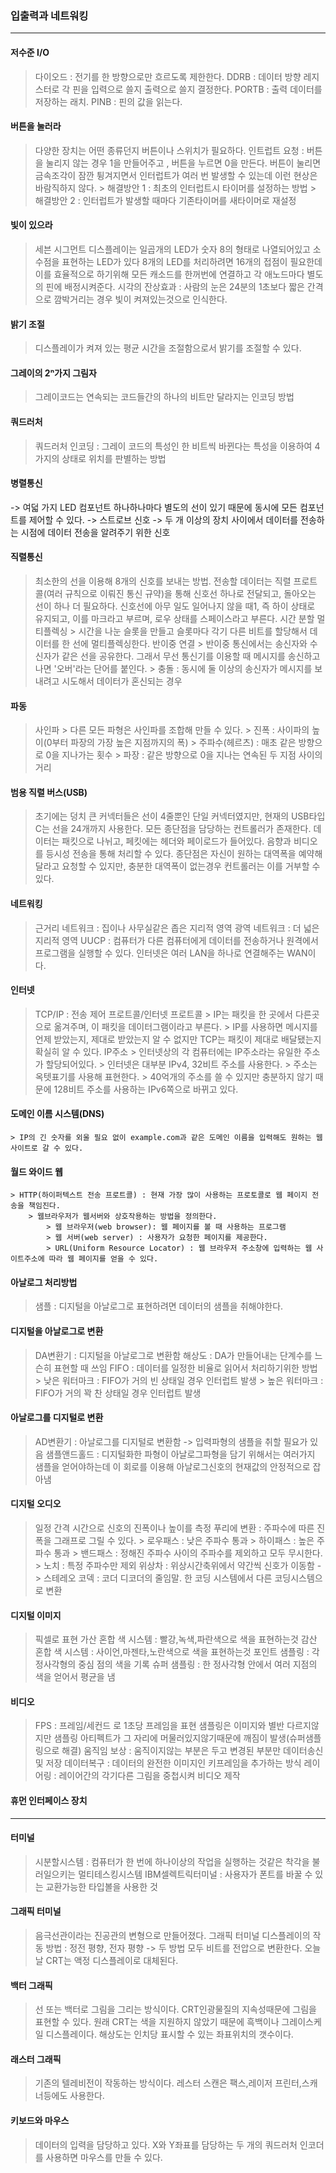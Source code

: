 ### 입출력과 네트워킹

---
#### 저수준 I/O 
  > 다이오드 : 전기를 한 방향으로만 흐르도록 제한한다.
  > DDRB : 데이터 방향 레지스터로 각 핀을 입력으로 쓸지 출력으로 쓸지 결정한다.
  > PORTB : 출력 데이터를 저장하는 래치.
  > PINB : 핀의 값을 읽는다.

#### 버튼을 눌러라
  > 다양한 장치는 어떤 종류던지 버튼이나 스위치가 필요하다.
  > 인트럽트 요청 : 버튼을 눌리지 않는 경우 1을 만들어주고 , 버튼을 누르면 0을 만든다. 
  > 버튼이 눌리면 금속조각이 잠깐 튕겨지면서 인터럽트가 여러 번 발생할 수 있는데 이런 현상은 바람직하지 않다.
    > 해결방안 1 : 최초의 인터럽트시 타이머를 설정하는 방법
    > 해결방안 2 : 인터럽트가 발생할 때마다 기존타이머를 새타이머로 재설정
    
#### 빛이 있으라
  > 세븐 시그먼트 디스플레이는 일곱개의 LED가 숫자 8의 형태로 나열되어있고 소수점을 표현하는 LED가 있다
  > 8개의 LED를 처리하려면 16개의 접점이 필요한데 이를 효율적으로 하기위해 모든 캐소드를 한꺼번에 연결하고 각 애노드마다 별도의 핀에 배정시켜준다.
  > 시각의 잔상효과 : 사람의 눈은 24분의 1초보다 짧은 간격으로 깜박거리는 경우 빛이 켜져있는것으로 인식한다.
 
#### 밝기 조절
  > 디스플레이가 켜져 있는 평균 시간을 조절함으로서 밝기를 조절할 수 있다.

#### 그레이의 2ⁿ가지 그림자
  > 그레이코드는 연속되는 코드들간의 하나의 비트만 달라지는 인코딩 방법
 
#### 쿼드러처
  > 쿼드러처 인코딩 : 그레이 코드의 특성인 한 비트씩 바뀐다는 특성을 이용하여 4가지의 상태로 위치를 판별하는 방법

#### 병렬통신
-> 여덟 가지 LED 컴포넌트 하나하나마다 별도의 선이 있기 때문에 동시에 모든 컴포넌트를 제어할 수 있다.
-> 스트로브 신호
    -> 두 개 이상의 장치 사이에서 데이터를 전송하는 시점에 데이터 전송을 알려주기 위한 신호
    
#### 직렬통신
  > 최소한의 선을 이용해 8개의 신호를 보내는 방법.
  > 전송할 데이터는 직렬 프로트콜(여러 규칙으로 이뤄진 통신 규약)을 통해 신호선 하나로 전달되고, 돌아오는 선이 하나 더 필요하다.
  > 신호선에 아무 일도 일어나지 않을 때1, 즉 하이 상태로 유지되고, 이를 마크라고 부르며, 로우 상태를 스페이스라고 부른다.
  > 시간 분할 멀티플렉싱
     > 시간을 나눈 슬롯을 만들고 슬롯마다 각기 다른 비트를 할당해서 데이터를 한 선에 멀티플렉싱한다.
  > 반이중 연결
    > 반이중 통신에서는 송신자와 수신자가 같은 선을 공유한다. 그래서 무선 통신기를 이용할 때 메시지를 송신하고 나면 '오버'라는 단어를 붙인다.
    > 충돌 : 동시에 둘 이상의 송신자가 메시지를 보내려고 시도해서 데이터가 혼신되는 경우

#### 파동
  > 사인파
    > 다른 모든 파형은 사인파를 조합해 만들 수 있다.
    > 진폭 : 사이파의 높이(0부터 파장의 가장 높은 지점까지의 폭)
    > 주파수(헤르츠) : 매초 같은 방향으로 0을 지나가는 횟수
    > 파장 : 같은 방향으로 0을 지나는 연속된 두 지점 사이의 거리

#### 범용 직렬 버스(USB)
  > 초기에는 덩치 큰 커넥터들은 선이 4줄뿐인 단일 커넥터였지만, 현재의 USB타입C는 선을 24개까지 사용한다.
  > 모든 종단점을 담당하는 컨트롤러가 존재한다.
  > 데이터는 패킷으로 나뉘고, 페킷에는 헤더와 페이로드가 들어있다.
  > 음향과 비디오를 등시성 전송을 통해 처리할 수 있다.
  > 종단점은 자신이 원하는 대역폭을 예약해달라고 요청할 수 있지만, 충분한 대역폭이 없는경우 컨트롤러는 이를 거부할 수 있다.

#### 네트워킹
  > 근거리 네트워크 : 집이나 사무실같은 좁은 지리적 영역
  > 광역 네트워크 : 더 넓은 지리적 영역
  > UUCP : 컴퓨터가 다른 컴퓨터에게 데이터를 전송하거나 원격에서 프로그램을 실행할 수 있다.
  > 인터넷은 여러 LAN을 하나로 연결해주는 WAN이다.

#### 인터넷
  > TCP/IP : 전송 제어 프로트콜/인터넷 프로트콜
    > IP는 패킷을 한 곳에서 다른곳으로 옮겨주며, 이 패킷을 데이터그램이라고 부른다.
    > IP를 사용하면 메시지를 언제 받았는지, 제대로 받았는지 알 수 없지만 TCP는 패킷이 제대로 배달됐는지 확실히 알 수 있다.
  > IP주소
    > 인터넷상의 각 컴퓨터에는 IP주소라는 유일한 주소가 할당되어있다.
    > 인터넷은 대부분 IPv4, 32비트 주소를 사용한다.
        > 주소는 옥텟표기를 사용해 표현한다.
        > 40억개의 주소를 쓸 수 있지만 충분하지 않기 때문에 128비트 주소를 사용하는 IPv6쪽으로 바뀌고 있다.
    
#### 도메인 이름 시스템(DNS)
    > IP의 긴 숫자를 외울 필요 없이 example.com과 같은 도메인 이름을 입력해도 원하는 웹 사이트로 갈 수 있다.

#### 월드 와이드 웹
    > HTTP(하이퍼텍스트 전송 프로트콜) : 현재 가장 많이 사용하는 프로토콜로 웹 페이지 전송을 책임진다.
        > 웹브라우저가 웹서버와 상호작용하는 방법을 정의한다.
            > 웹 브라우저(web browser): 웹 페이지를 볼 때 사용하는 프로그램
            > 웹 서버(web server) : 사용자가 요청한 페이지를 제공한다.
            > URL(Uniform Resource Locator) : 웹 브라우저 주소창에 입력하는 웹 사이트주소에 따라 웹 페이지를 얻을 수 있다. 
            
#### 아날로그 처리방법
  > 샘플 : 디지털을 아날로그로 표현하려면 데이터의 샘플을 취해야한다.

#### 디지털을 아날로그로 변환
  > DA변환기 : 디지털을 아날로그로 변환함
  > 해상도 : DA가 만들어내는 단계수를 느슨히 표현할 때 쓰임
  > FIFO : 데이터를 일정한 비율로 읽어서 처리하기위한 방법
    > 낮은 워터마크 : FIFO가 거의 빈 상태일 경우 인터럽트 발생
    > 높은 워터마크 : FIFO가 거의 꽉 찬 상태일 경우 인터럽트 발생
  
#### 아날로그를 디지털로 변환
  > AD변환기 : 아날로그를 디지털로 변환함 -> 입력파형의 샘플을 취할 필요가 있음
  > 샘플앤드홀드 : 디지털화한 파형이 아날로그파형을 담기 위해서는 여러가지 샘플을 얻어야하는데 이 회로를 이용해 아날로그신호의 현재값의 안정적으로 잡아냄

#### 디지털 오디오
  > 일정 간격 시간으로 신호의 진폭이나 높이를 측정
  > 푸리에 변환 : 주파수에 따른 진폭을 그래프로 그릴 수 있다.
    > 로우패스 : 낮은 주파수 통과
    > 하이패스 : 높은 주파수 통과
    > 밴드패스 : 정해진 주파수 사이의 주파수를 제외하고 모두 무시한다.
    > 노치 : 특정 주파수만 제외
 > 위상차 : 위상시간축위에서 약간씩 신호가 이동함 -> 스테레오 
 > 코덱 : 코더 디코더의 줄임말. 한 코딩 시스템에서 다른 코딩시스템으로 변환

#### 디지털 이미지
  > 픽셀로 표현 
  > 가산 혼합 색 시스템 : 빨강,녹색,파란색으로 색을 표현하는것
  > 감산 혼합 색 시스템 : 사이언,마젠타,노란색으로 색을 표현하는것
  > 포인트 샘플링 : 각 정사각형의 중심 점의 색을 기록
  > 슈퍼 샘플링 : 한 정사각형 안에서 여러 지점의 색을 얻어서 평균을 냄

#### 비디오
  > FPS : 프레임/세컨드 로 1초당 프레임을 표현
  > 샘플링은 이미지와 별반 다르지않지만 샘플링 아티펙트가 그 자리에 머물러있지않기때문에 깨짐이 발생(슈퍼샘플링으로 해결)
  > 움직임 보상 : 움직이지않는 부분은 두고 변경된 부분만 데이터송신 및 저장
  > 데이터복구 : 데이터의 완전한 이미지인 키프레임을 추가하는 방식
  > 레이어링 : 레이어간의 각기다른 그림을 중첩시켜 비디오 제작

#### 휴먼 인터페이스 장치
---
#### 터미널
  > 시분할시스템 : 컴퓨터가 한 번에 하나이상의 작업을 실행하는 것같은 착각을 불러일으키는 멀티테스킹시스템
  > IBM셀렉트릭터미널 : 사용자가 폰트를 바꿀 수 있는 교환가능한 타입볼을 사용한 것

#### 그래픽 터미널
  > 음극선관이라는 진공관의 변형으로 만들어졌다.
  > 그래픽 터미널 디스플레이의 작동 방법 : 정전 평향, 전자 평향 -> 두 방법 모두 비트를 전압으로 변환한다.
  > 오늘날 CRT는 액정 디스플레이로 대체된다.

#### 백터 그래픽
  > 선 또는 백터로 그림을 그리는 방식이다.
  > CRT인광물질의 지속성때문에 그림을 표현할 수 있다.
  > 원래 CRT는 색을 지원하지 않았기 때문에 흑백이나 그레이스케일 디스플레이다.
  > 해상도는 인치당 표시할 수 있는 좌표위치의 갯수이다.

#### 래스터 그래픽
  > 기존의 텔레비전이 작동하는 방식이다.
  > 레스터 스캔은 팩스,레이저 프린터,스캐너등에도 사용한다.

#### 키보드와 마우스
  > 데이터의 입력을 담당하고 있다.
  > X와 Y좌표를 담당하는 두 개의 쿼드러처 인코더를 사용하면 마우스를 만들 수 있다.
 



